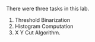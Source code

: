 There were three tasks in this lab.

1. Threshold Binarization
2. Histogram Computation
3. X Y Cut Algorithm.

